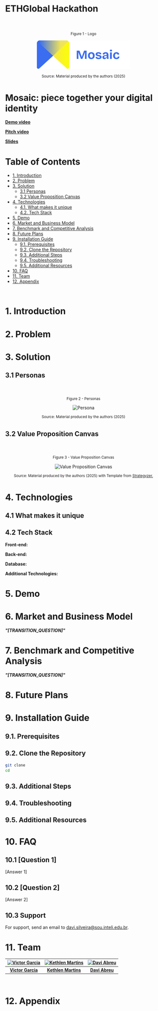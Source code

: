 # ETHGlobal Hackathon

<div align="center">
<br>

<sub>Figure 1 - Logo</sub>

![Logo](./img/logo.png)

<sup>Source: Material produced by the authors (2025)</sup>
</div>

# Mosaic: piece together your digital identity

[**Demo video**]()

[**Pitch video**]()

[**Slides**](https://www.canva.com/design/DAGsPRGA5WU/4LQJ--QUBoculGqMcSkE3w/edit?utm_content=DAGsPRGA5WU&utm_campaign=designshare&utm_medium=link2&utm_source=sharebutton)

# Table of Contents
- [1. Introduction](#1-introduction)
- [2. Problem](#2-problem)
- [3. Solution](#3-solution)
  - [3.1 Personas](#31-personas)
  - [3.2 Value Proposition Canvas](#32-value-proposition-canvas)
- [4. Technologies](#4-technologies)
  - [4.1. What makes it unique](#41-what-makes-it-unique)
  - [4.2. Tech Stack](#42-tech-stack)
- [5. Demo](#5-demo)
- [6. Market and Business Model](#6-market-and-business-model)
- [7. Benchmark and Competitive Analysis](#7-benchmark-and-competitive-analysis)
- [8. Future Plans](#8-future-plans)
- [9. Installation Guide](#9-installation-guide)
  - [9.1. Prerequisites](#91-prerequisites)
  - [9.2. Clone the Repository](#92-clone-the-repository)
  - [9.3. Additional Steps](#93-additional-steps)
  - [9.4. Troubleshooting](#94-troubleshooting)
  - [9.5. Additional Resources](#95-additional-resources)
- [10. FAQ](#10-faq)
- [11. Team](#11-team)
- [12. Appendix](#12-appendix)

<br>

# 1. Introduction

# 2. Problem

# 3. Solution

## 3.1 Personas

<div align="center">
<br>

<sub>Figure 2 - Personas</sub>

![Persona](<img/personas.png>)

<sup>Source: Material produced by the authors (2025)</sup>
</div>


## 3.2 Value Proposition Canvas

<div align="center">

<br>

<sub>Figure 3 - Value Proposition Canvas</sub>

![Value Proposition Canvas](<img/value-proposition-canvas.png>)

<sup>Source: Material produced by the authors (2025) with Template from [Strategyzer.](https://www.google.com/url?sa=i&url=https%3A%2F%2Fwww.strategyzer.com%2Flibrary%2Fthe-value-proposition-canvas&psig=AOvVaw1mu8QB2T4G5ERnVzEeuh9Y&ust=1738958698227000&source=images&cd=vfe&opi=89978449&ved=0CBQQjRxqFwoTCIDyvo3sr4sDFQAAAAAdAAAAABAE)</sup>
</div>

# 4. Technologies

## 4.1 What makes it unique

## 4.2 Tech Stack

**Front-end:**

**Back-end:**

**Database:**

**Additional Technologies:**

# 5. Demo

# 6. Market and Business Model

***"[TRANSITION_QUESTION]"***

# 7. Benchmark and Competitive Analysis 

***"[TRANSITION_QUESTION]"***

# 8. Future Plans

# 9. Installation Guide

## 9.1. Prerequisites

## 9.2. Clone the Repository

```bash
git clone
cd
```

## 9.3. Additional Steps

## 9.4. Troubleshooting 

## 9.5. Additional Resources

# 10. FAQ

## 10.1 [Question 1]

[Answer 1]

## 10.2 [Question 2]

[Answer 2]

## 10.3 Support

For support, send an email to davi.silveira@sou.inteli.edu.br.

# 11. Team

| [![Victor Garcia](/img/victor.jpg)](https://www.linkedin.com/in/victor-garcia-dos-santos/) | [![Kethlen Martins](/img/kethlen.jpg)](https://www.linkedin.com/in/kethlenmartins/) | [![Davi Abreu](img/davi.jpg)](https://www.linkedin.com/in/davi-abreu-da-silveira/) |
|:------------------------------------------------------:|:------------------------------------------------------:|:------------------------------------------------------:|
| **[Victor Garcia](https://www.linkedin.com/in/victor-garcia-dos-santos/)** | **[Kethlen Martins](https://www.linkedin.com/in/kethlenmartins/)** | **[Davi Abreu](https://www.linkedin.com/in/davi-abreu-da-silveira/)** |

<br>

# 12. Appendix